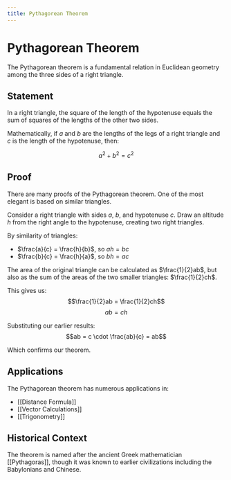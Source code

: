 ```yaml
---
title: Pythagorean Theorem
---
```


# Pythagorean Theorem

The Pythagorean theorem is a fundamental relation in Euclidean geometry among the three sides of a right triangle.

## Statement

In a right triangle, the square of the length of the hypotenuse equals the sum of squares of the lengths of the other two sides.

Mathematically, if $a$ and $b$ are the lengths of the legs of a right triangle and $c$ is the length of the hypotenuse, then:

$$a^2 + b^2 = c^2$$

## Proof

There are many proofs of the Pythagorean theorem. One of the most elegant is based on similar triangles.

Consider a right triangle with sides $a$, $b$, and hypotenuse $c$. Draw an altitude $h$ from the right angle to the hypotenuse, creating two right triangles.

By similarity of triangles:
- $\frac{a}{c} = \frac{h}{b}$, so $ah = bc$
- $\frac{b}{c} = \frac{h}{a}$, so $bh = ac$

The area of the original triangle can be calculated as $\frac{1}{2}ab$, but also as the sum of the areas of the two smaller triangles: $\frac{1}{2}ch$.

This gives us:
$$\frac{1}{2}ab = \frac{1}{2}ch$$
$$ab = ch$$

Substituting our earlier results:
$$ab = c \cdot \frac{ab}{c} = ab$$

Which confirms our theorem.

## Applications

The Pythagorean theorem has numerous applications in:
- [[Distance Formula]]
- [[Vector Calculations]]
- [[Trigonometry]]

## Historical Context

The theorem is named after the ancient Greek mathematician [[Pythagoras]], though it was known to earlier civilizations including the Babylonians and Chinese.
